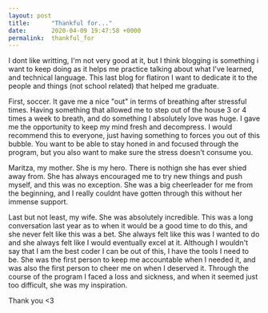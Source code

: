 ```yaml
---
layout: post
title:      "Thankful for..."
date:       2020-04-09 19:47:58 +0000
permalink:  thankful_for
---
```



I dont like writting, I'm not very good at it, but I think blogging is something i want to keep doing as it helps me practice talking about what I've learned, and technical language. This last blog for flatiron I want to dedicate it to the people and things (not school related) that helped me graduate. 

First, soccer. It gave me a nice "out" in terms of breathing after stressful times. Having something that allowed me to step out of the house 3 or 4 times a week to breath, and do something I absolutely love was huge. I gave me the opportunity to keep my mind fresh and decompress. I would recommend this to everyone, just having something to forces you out of this bubble. You want to be able to stay honed in and focused through the program, but you also want to make sure the stress doesn't consume you.

Maritza, my mother.  She is my hero. There is nothign she has ever shied away from. She has always encouraged me to try new things and push myself, and this was no exception. She was a big cheerleader for me from the beginning, and I really couldnt have gotten through this without her immense support.

Last but not least, my wife. She was absolutely incredible. This was a long conversation last year as to when it would be a good time to do this, and she never felt like this was a bet. She always felt like this was I wanted to do and she always felt like I would eventually excel at it. Although I wouldn't say that I am the best coder I can be out of this, I have the tools I need to be. She was the first person to keep me accountable when I needed it, and was also the first person to cheer me on when I deserved it. Through the course of the program I faced a loss and sickness, and when it seemed just too difficult, she was my inspiration. 

Thank you <3

